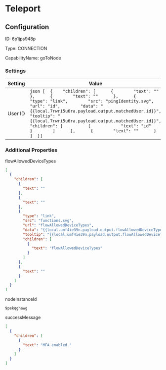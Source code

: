 # Teleport
## Configuration
ID:  6p1jps948p

Type: CONNECTION 

CapabilityName: goToNode

### Settings
| Setting | Value  |
| :------------------------ | ---------------------------------------- |
| User ID |```json [  {    "children": [      {        "text": ""      },      {        "text": ""      },      {        "type": "link",        "src": "pingIdentity.svg",        "url": "id",        "data": "{{local.7rwri5u6ra.payload.output.matchedUser.id}}",        "tooltip": "{{local.7rwri5u6ra.payload.output.matchedUser.id}}",        "children": [          {            "text": "id"          }        ]      },      {        "text": ""      }    ]  }] ```| 






### Additional Properties
flowAllowedDeviceTypes
```json 
[
  {
    "children": [
      {
        "text": ""
      },
      {
        "text": ""
      },
      {
        "type": "link",
        "src": "functions.svg",
        "url": "flowAllowedDeviceTypes",
        "data": "{{local.umf4ie39n.payload.output.flowAllowedDeviceTypes}}",
        "tooltip": "{{local.umf4ie39n.payload.output.flowAllowedDeviceTypes}}",
        "children": [
          {
            "text": "flowAllowedDeviceTypes"
          }
        ]
      },
      {
        "text": ""
      }
    ]
  }
]
```


nodeInstanceId
```string 
9pekqghawg
```


successMessage
```json 
[
  {
    "children": [
      {
        "text": "MFA enabled."
      }
    ]
  }
]
```





